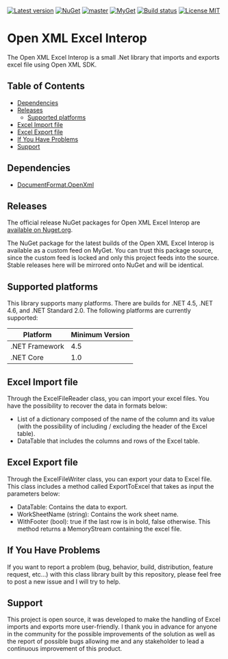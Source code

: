 [![Latest version](https://img.shields.io/nuget/v/NS.OpenXml.ExcelInterop.svg)](https://www.nuget.org/packages/NS.OpenXml.ExcelInterop)
[![NuGet](https://img.shields.io/nuget/dt/NS.OpenXml.ExcelInterop.svg)](https://www.nuget.org/packages/NS.OpenXml.ExcelInterop)
[![master](https://img.shields.io/azure-devops/build/matif/Cronos/1/master.svg)](https://img.shields.io/azure-devops/build/matif/Cronos/1/master.svg)
[![MyGet](https://img.shields.io/azure-devops/release/matif/8e0bf57f-834e-410f-8211-93de0614324a/1/1.svg)](https://img.shields.io/azure-devops/release/matif/8e0bf57f-834e-410f-8211-93de0614324a/1/1.svg)
[![Build status](https://matif.visualstudio.com/Cronos/_apis/build/status/NS.OpenXml.ExcelInterop-CI)](https://matif.visualstudio.com/Cronos/_build/latest?definitionId=1)
[![License MIT](https://img.shields.io/badge/license-MIT-green.svg)](https://github.com/matif1988/NS.OpenXml.ExcelInterop/edit/master/LICENSE)

# Open XML Excel Interop
The Open XML Excel Interop is a small .Net library that imports and exports excel file using Open XML SDK.

Table of Contents
-----------------

- [Dependencies](#dependencies)
- [Releases](#releases)
  - [Supported platforms](#supported-platforms)
- [Excel Import file](#excel-import-file)
- [Excel Export file](#excel-export-file)
- [If You Have Problems](#if-you-have-problems)
- [Support](#support)

Dependencies
------------
* [DocumentFormat.OpenXml](https://www.nuget.org/packages/DocumentFormat.OpenXml/)

Releases
--------------------------------

The official release NuGet packages for Open XML Excel Interop are [available on Nuget.org](https://www.nuget.org/packages/NS.OpenXml.ExcelInterop).

The NuGet package for the latest builds of the Open XML Excel Interop is available as a custom feed on MyGet. You can trust this package source, since the custom feed is locked and only this project feeds into the source. Stable releases here will be mirrored onto NuGet and will be identical.

Supported platforms
-----------------

This library supports many platforms. There are builds for .NET 4.5, .NET 4.6, and .NET Standard 2.0. The following platforms are currently supported:

|    Platform     | Minimum Version |
|-----------------|-----------------|
| .NET Framework  | 4.5             |
| .NET Core       | 1.0             |

Excel Import file
-----------------

Through the ExcelFileReader class, you can import your excel files. You have the possibility to recover the data in formats below:
* List of a dictionary composed of the name of the column and its value (with the possibility of including / excluding the header of the Excel table).
* DataTable that includes the columns and rows of the Excel table.

Excel Export file
-----------------

Through the ExcelFileWriter class, you can export your data to Excel file. This class includes a method called ExportToExcel that takes as input the parameters below:
* DataTable: Contains the data to export.
* WorkSheetName (string): Contains the work sheet name.
* WithFooter (bool): true if the last row is in bold, false otherwise.
This method returns a MemoryStream containing the excel file.

If You Have Problems
--------------------

If you want to report a problem (bug, behavior, build, distribution, feature request, etc...) with this class library built by this repository, please feel free to post a new issue and I will try to help.

Support
-------

This project is open source, it was developed to make the handling of Excel imports and exports more user-friendly. I thank you in advance for anyone in the community for the possible improvements of the solution as well as the report of possible bugs allowing me and any stakeholder to lead a continuous improvement of this product.
